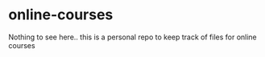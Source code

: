# online-courses

Nothing to see here.. this is a personal repo to keep track of files for online courses

